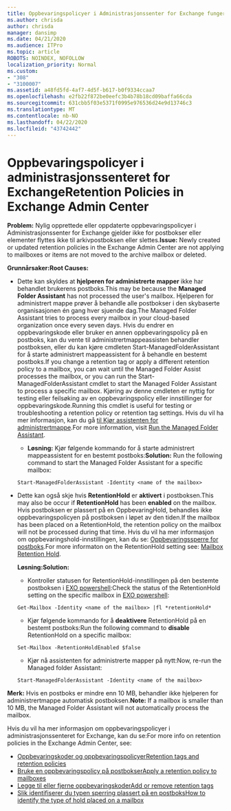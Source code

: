 ```yaml
---
title: Oppbevaringspolicyer i Administrasjonssenter for Exchange fungerer ikke
ms.author: chrisda
author: chrisda
manager: dansimp
ms.date: 04/21/2020
ms.audience: ITPro
ms.topic: article
ROBOTS: NOINDEX, NOFOLLOW
localization_priority: Normal
ms.custom:
- "308"
- "3100007"
ms.assetid: a48fd5fd-4af7-4d5f-b617-b0f9334ccaa7
ms.openlocfilehash: e2fb22f872be0eefc3b4b78b18cd09baffa66cda
ms.sourcegitcommit: 631cbb5f03e5371f0995e976536d24e9d13746c3
ms.translationtype: MT
ms.contentlocale: nb-NO
ms.lasthandoff: 04/22/2020
ms.locfileid: "43742442"
---
```

# <a name="retention-policies-in-exchange-admin-center"></a><span data-ttu-id="c00eb-102">Oppbevaringspolicyer i administrasjonssenteret for Exchange</span><span class="sxs-lookup"><span data-stu-id="c00eb-102">Retention Policies in Exchange Admin Center</span></span>

 <span data-ttu-id="c00eb-103">**Problem:** Nylig opprettede eller oppdaterte oppbevaringspolicyer i Administrasjonssenter for Exchange gjelder ikke for postbokser eller elementer flyttes ikke til arkivpostboksen eller slettes.</span><span class="sxs-lookup"><span data-stu-id="c00eb-103">**Issue:** Newly created or updated retention policies in the Exchange Admin Center are not applying to mailboxes or items are not moved to the archive mailbox or deleted.</span></span> 
  
 <span data-ttu-id="c00eb-104">**Grunnårsaker:**</span><span class="sxs-lookup"><span data-stu-id="c00eb-104">**Root Causes:**</span></span>
  
- <span data-ttu-id="c00eb-105">Dette kan skyldes at **hjelperen for administrerte mapper** ikke har behandlet brukerens postboks.</span><span class="sxs-lookup"><span data-stu-id="c00eb-105">This may be because the **Managed Folder Assistant** has not processed the user's mailbox.</span></span> <span data-ttu-id="c00eb-106">Hjelperen for administrert mappe prøver å behandle alle postbokser i den skybaserte organisasjonen én gang hver sjuende dag.</span><span class="sxs-lookup"><span data-stu-id="c00eb-106">The Managed Folder Assistant tries to process every mailbox in your cloud-based organization once every seven days.</span></span> <span data-ttu-id="c00eb-107">Hvis du endrer en oppbevaringskode eller bruker en annen oppbevaringspolicy på en postboks, kan du vente til administrertmappeassisten behandler postboksen, eller du kan kjøre cmdleten Start-ManagedFolderAssistant for å starte administrert mappeassistent for å behandle en bestemt postboks.</span><span class="sxs-lookup"><span data-stu-id="c00eb-107">If you change a retention tag or apply a different retention policy to a mailbox, you can wait until the Managed Folder Assist processes the mailbox, or you can run the Start-ManagedFolderAssistant cmdlet to start the Managed Folder Assistant to process a specific mailbox.</span></span> <span data-ttu-id="c00eb-108">Kjøring av denne cmdleten er nyttig for testing eller feilsøking av en oppbevaringspolicy eller innstillinger for oppbevaringskode.</span><span class="sxs-lookup"><span data-stu-id="c00eb-108">Running this cmdlet is useful for testing or troubleshooting a retention policy or retention tag settings.</span></span> <span data-ttu-id="c00eb-109">Hvis du vil ha mer informasjon, kan du gå [til Kjør assistenten for administrertmappe](https://msdn.microsoft.com/library/gg271153%28v=exchsrvcs.149%29.aspx#managedfolderassist).</span><span class="sxs-lookup"><span data-stu-id="c00eb-109">For more information, visit [Run the Managed Folder Assistant](https://msdn.microsoft.com/library/gg271153%28v=exchsrvcs.149%29.aspx#managedfolderassist).</span></span>
    
  - <span data-ttu-id="c00eb-110">**Løsning:** Kjør følgende kommando for å starte administrert mappeassistent for en bestemt postboks:</span><span class="sxs-lookup"><span data-stu-id="c00eb-110">**Solution:** Run the following command to start the Managed Folder Assistant for a specific mailbox:</span></span>
    
  ```
  Start-ManagedFolderAssistant -Identity <name of the mailbox>
  ```

- <span data-ttu-id="c00eb-111">Dette kan også skje hvis **RetentionHold** er **aktivert** i postboksen.</span><span class="sxs-lookup"><span data-stu-id="c00eb-111">This may also be occur if **RetentionHold** has been **enabled** on the mailbox.</span></span> <span data-ttu-id="c00eb-112">Hvis postboksen er plassert på en OppbevaringHold, behandles ikke oppbevaringspolicyen på postboksen i løpet av den tiden.</span><span class="sxs-lookup"><span data-stu-id="c00eb-112">If the mailbox has been placed on a RetentionHold, the retention policy on the mailbox will not be processed during that time.</span></span> <span data-ttu-id="c00eb-113">Hvis du vil ha mer informasjon om oppbevaringshold-innstillingen, kan du se: [Oppbevaringssperre for postboks](https://docs.microsoft.com/exchange/security-and-compliance/messaging-records-management/mailbox-retention-hold).</span><span class="sxs-lookup"><span data-stu-id="c00eb-113">For more informaton on the RetentionHold setting see: [Mailbox Retention Hold](https://docs.microsoft.com/exchange/security-and-compliance/messaging-records-management/mailbox-retention-hold).</span></span>
    
    <span data-ttu-id="c00eb-114">**Løsning:**</span><span class="sxs-lookup"><span data-stu-id="c00eb-114">**Solution:**</span></span>
    
  - <span data-ttu-id="c00eb-115">Kontroller statusen for RetentionHold-innstillingen på den bestemte postboksen i [EXO powershell](https://docs.microsoft.com/powershell/exchange/exchange-online/connect-to-exchange-online-powershell/connect-to-exchange-online-powershell?view=exchange-ps):</span><span class="sxs-lookup"><span data-stu-id="c00eb-115">Check the status of the RetentionHold setting on the specific mailbox in [EXO powershell](https://docs.microsoft.com/powershell/exchange/exchange-online/connect-to-exchange-online-powershell/connect-to-exchange-online-powershell?view=exchange-ps):</span></span>
    
  ```
  Get-Mailbox -Identity <name of the mailbox> |fl *retentionHold*
  ```

  - <span data-ttu-id="c00eb-116">Kjør følgende kommando for å **deaktivere** RetentionHold på en bestemt postboks:</span><span class="sxs-lookup"><span data-stu-id="c00eb-116">Run the following command to **disable** RetentionHold on a specific mailbox:</span></span>
    
  ```
  Set-Mailbox -RetentionHoldEnabled $false
  ```

  - <span data-ttu-id="c00eb-117">Kjør nå assistenten for administrerte mapper på nytt:</span><span class="sxs-lookup"><span data-stu-id="c00eb-117">Now, re-run the Managed folder Assistant:</span></span>
    
  ```
  Start-ManagedFolderAssistant -Identity <name of the mailbox>
  ```

 <span data-ttu-id="c00eb-118">**Merk:** Hvis en postboks er mindre enn 10 MB, behandler ikke hjelperen for administrertmappe automatisk postboksen.</span><span class="sxs-lookup"><span data-stu-id="c00eb-118">**Note:** If a mailbox is smaller than 10 MB, the Managed Folder Assistant will not automatically process the mailbox.</span></span>
 
<span data-ttu-id="c00eb-119">Hvis du vil ha mer informasjon om oppbevaringspolicyer i administrasjonssenteret for Exchange, kan du se:</span><span class="sxs-lookup"><span data-stu-id="c00eb-119">For more info on retention policies in the Exchange Admin Center, see:</span></span>
- [<span data-ttu-id="c00eb-120">Oppbevaringskoder og oppbevaringspolicyer</span><span class="sxs-lookup"><span data-stu-id="c00eb-120">Retention tags and retention policies</span></span>](https://docs.microsoft.com/exchange/security-and-compliance/messaging-records-management/retention-tags-and-policies)
- [<span data-ttu-id="c00eb-121">Bruke en oppbevaringspolicy på postbokser</span><span class="sxs-lookup"><span data-stu-id="c00eb-121">Apply a retention policy to mailboxes</span></span>](https://docs.microsoft.com/exchange/security-and-compliance/messaging-records-management/apply-retention-policy)
- [<span data-ttu-id="c00eb-122">Legge til eller fjerne oppbevaringskoder</span><span class="sxs-lookup"><span data-stu-id="c00eb-122">Add or remove retention tags</span></span>](https://docs.microsoft.com/exchange/security-and-compliance/messaging-records-management/add-or-remove-retention-tags)
- [<span data-ttu-id="c00eb-123">Slik identifiserer du typen sperring plassert på en postboks</span><span class="sxs-lookup"><span data-stu-id="c00eb-123">How to identify the type of hold placed on a mailbox</span></span>](https://docs.microsoft.com/office365/securitycompliance/identify-a-hold-on-an-exchange-online-mailbox)
